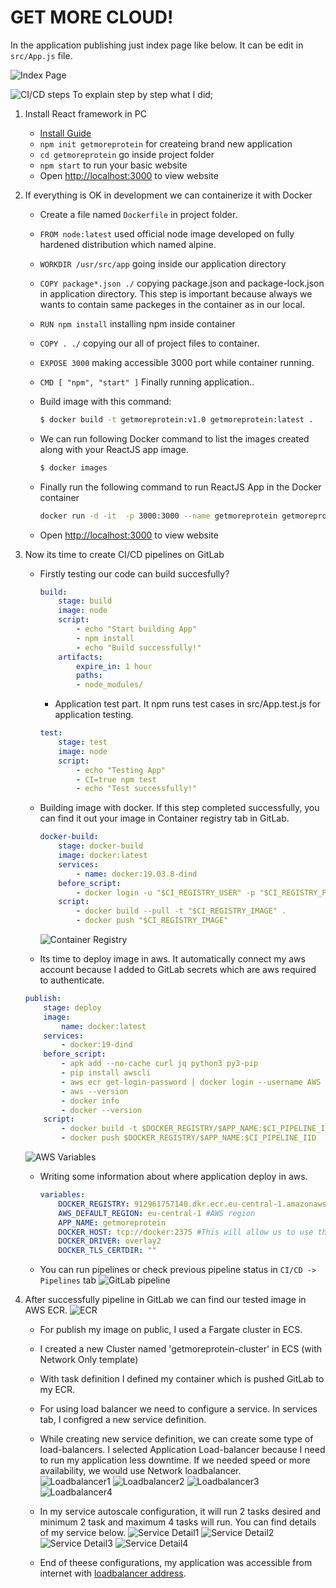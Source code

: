 # GET MORE CLOUD!

In the application publishing just index page like below. It can be edit in `src/App.js` file.

![Index Page](docs/images/index.png "Index Page")

![CI/CD steps](docs/images/steps.png "CI/CD steps")
To explain step by step what I did;
1. Install React framework in PC
    - [Install Guide](https://github.com/facebook/create-react-app)
    - `npm init getmoreprotein` for createing brand new application
    - `cd getmoreprotein` go inside project folder
    - `npm start` to run your basic website
    - Open <http://localhost:3000> to view website

2. If everything is OK in development we can containerize it with Docker
    - Create a file named `Dockerfile` in project folder.
    - `FROM node:latest` used official node image developed on fully hardened distribution which named alpine.
    - `WORKDIR /usr/src/app` going inside our application directory
    - `COPY package*.json ./` copying package.json and package-lock.json in application directory. This step is important because always we wants to contain same packeges in the container as in our local.
    - `RUN npm install` installing npm inside container
    - `COPY . ./` copying our all of project files to container. 
    - `EXPOSE 3000` making accessible 3000 port while container running. 
    - `CMD [ "npm", "start" ]` Finally running application.. 
    - Build image with this command: 
        ```bash
        $ docker build -t getmoreprotein:v1.0 getmoreprotein:latest .
        ```
    - We can run following Docker command to list the images created along with your ReactJS app image.
        ```bash
        $ docker images
        ```
    - Finally run the following command to run ReactJS App in the Docker container

        ```bash
        docker run -d -it  -p 3000:3000 --name getmoreprotein getmoreprotein:latest
        ```
    - Open <http://localhost:3000> to view website

3. Now its time to create CI/CD pipelines on GitLab
    - Firstly testing our code can build succesfully?
        ```yaml
        build:
            stage: build
            image: node
            script:
                - echo "Start building App"
                - npm install
                - echo "Build successfully!"
            artifacts:
                expire_in: 1 hour
                paths:
                - node_modules/
        ```
        - Application test part. It npm runs test cases in src/App.test.js for application testing. 
        ```yaml
        test:
            stage: test
            image: node
            script:
                - echo "Testing App"
                - CI=true npm test
                - echo "Test successfully!"
        ```
    - Building image with docker. If this step completed successfully, you can find it out your image in Container registry tab in GitLab.
        ```yaml
        docker-build:
            stage: docker-build
            image: docker:latest
            services:
                - name: docker:19.03.8-dind
            before_script:
                - docker login -u "$CI_REGISTRY_USER" -p "$CI_REGISTRY_PASSWORD" $CI_REGISTRY
            script:
                - docker build --pull -t "$CI_REGISTRY_IMAGE" .
                - docker push "$CI_REGISTRY_IMAGE"
        ```
        ![Container Registry](docs/images/container-registry.png "Container Registry")

    - Its time to deploy image in aws. It automatically connect my aws account because I added to GitLab secrets which are aws required to authenticate. 

    ```yaml
    publish:
        stage: deploy
        image:
            name: docker:latest
        services:
            - docker:19-dind
        before_script:
            - apk add --no-cache curl jq python3 py3-pip
            - pip install awscli
            - aws ecr get-login-password | docker login --username AWS --password-stdin $DOCKER_REGISTRY
            - aws --version
            - docker info
            - docker --version
        script:
            - docker build -t $DOCKER_REGISTRY/$APP_NAME:$CI_PIPELINE_IID .
            - docker push $DOCKER_REGISTRY/$APP_NAME:$CI_PIPELINE_IID
    ```
    ![AWS Variables](docs/images/aws_variable.png "AWS Variables")

    - Writing some information about where application deploy in aws. 
        ```yaml
        variables:
            DOCKER_REGISTRY: 912961757140.dkr.ecr.eu-central-1.amazonaws.com #ECR URL
            AWS_DEFAULT_REGION: eu-central-1 #AWS region
            APP_NAME: getmoreprotein 
            DOCKER_HOST: tcp://docker:2375 #This will allow us to use the service docker:19-dind. Means that we use Docker in Docker to log in AWS in the before_script part.
            DOCKER_DRIVER: overlay2
            DOCKER_TLS_CERTDIR: ""
        ``` 
    - You can run pipelines or check previous pipeline status in `CI/CD -> Pipelines` tab
        ![GitLab pipeline](docs/images/pipeline.png "GitLab pipeline")

4. After successfully pipeline in GitLab we can find our tested image in AWS ECR. 
    ![ECR](docs/images/ecr.png "ECR")
    - For publish my image on public, I used a Fargate cluster in ECS.
    - I created a new Cluster named 'getmoreprotein-cluster' in ECS (with Network Only template)
    - With task definition I defined my container which is pushed GitLab to my ECR. 
    - For using load balancer we need to configure a service. In services tab, I configred a new service definition. 
    - While creating new service definition, we can create some type of load-balancers. I selected Application Load-balancer because I need to run my application less downtime. If we needed speed or more availability, we would use Network loadbalancer.  
        ![Loadbalancer1](docs/images/loadbalancer1.png "Loadbalancer1")
        ![Loadbalancer2](docs/images/loadbalancer2.png "Loadbalancer2")
        ![Loadbalancer3](docs/images/loadbalancer3.png "Loadbalancer3")
        ![Loadbalancer4](docs/images/loadbalancer4.png "Loadbalancer4")
    - In my service autoscale configuration, it will run 2 tasks desired and minimum 2 task and maximum 4 tasks will run. You can find details of my service below. 
        ![Service Detail1](docs/images/service-detail1.png "Service Detail1")
        ![Service Detail2](docs/images/service-detail2.png "Service Detail2")
        ![Service Detail3](docs/images/service-detail3.png "Service Detail3")
        ![Service Detail4](docs/images/service-detail4.png "Service Detail4")

    - End of theese configurations, my application was accessible from internet with [loadbalancer address](http://EC2Co-EcsEl-1KOZW3OACCV75-1523123303.eu-central-1.elb.amazonaws.com).  
 

